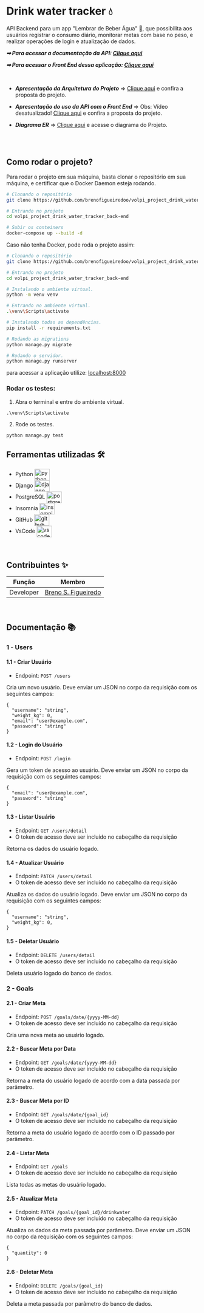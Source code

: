 # Drink water tracker 💧

API Backend para um app "Lembrar de Beber Água" 📱, que possibilita aos usuários registrar o consumo diário, monitorar metas com base no peso, e realizar operações de login e atualização de dados.

**_➡ Para acessar a documentação da API: [Clique aqui](https://api-drink-water-tracker.onrender.com/api/docs/swagger-ui/)_**

**_➡ Para acessar o Front End dessa aplicação: [Clique aqui](https://github.com/brenofigueiredoo/volpi_project_drink_water_tracker_front-end)_**

<br />

- **_Apresentação da Arquitetura do Projeto_** => [Clique aqui](https://share.vidyard.com/watch/NKDF1aRVbmsjAeMvh8Lcd5?) e confira a proposta do projeto.
- **_Apresentação do uso da API com o Front End_** => Obs: Vídeo desatualizado! [Clique aqui](https://share.vidyard.com/watch/AMU2Fv6xGATGjqtPcuLwms?) e confira a proposta do projeto.

- **_Diagrama ER_** => [Clique aqui](https://github.com/brenofigueiredoo/volpi_project_drink_water_tracker_back-end/blob/main/diagrama.png) e acesse o diagrama do Projeto.

<br />
&nbsp;

## Como rodar o projeto?

Para rodar o projeto em sua máquina, basta clonar o repositório em sua máquina, e certificar que o Docker Daemon esteja rodando.

```bash
# Clonando o repositório
git clone https://github.com/brenofigueiredoo/volpi_project_drink_water_tracker_back-end.git

# Entrando no projeto
cd volpi_project_drink_water_tracker_back-end

# Subir os conteiners
docker-compose up --build -d
```

Caso não tenha Docker, pode roda o projeto assim:

```bash
# Clonando o repositório
git clone https://github.com/brenofigueiredoo/volpi_project_drink_water_tracker_back-end.git

# Entrando no projeto
cd volpi_project_drink_water_tracker_back-end

# Instalando o ambiente virtual.
python -m venv venv

# Entrando no ambiente virtual.
.\venv\Scripts\activate

# Instalando todas as dependências.
pip install -r requirements.txt

# Rodando as migrations
python manage.py migrate

# Rodando o servidor.
python manage.py runserver
```

para acessar a aplicação utilize: [localhost:8000](http://localhost:8000/api/docs/swagger-ui/)
&nbsp;

### Rodar os testes:

1. Abra o terminal e entre do ambiente virtual.

```
.\venv\Scripts\activate
```

2. Rode os testes.

```
python manage.py test
```

## Ferramentas utilizadas 🛠

- Python <img align="center" alt="python" height="30" width="40" src="https://cdn.jsdelivr.net/gh/devicons/devicon/icons/python/python-original.svg">
- Django <img align="center" alt="django" height="30" width="40" src="https://cdn.jsdelivr.net/gh/devicons/devicon/icons/django/django-plain-wordmark.svg">
- PostgreSQL <img align="center" alt="postgresql" height="30" width="40" src="https://cdn.jsdelivr.net/gh/devicons/devicon/icons/postgresql/postgresql-original.svg">
- Insomnia <img align="center" alt="insomnia" height="30" width="40" src="https://www.svgrepo.com/show/353904/insomnia.svg">
- GitHub <img align="center" alt="github" height="30" width="40" src="https://cdn.jsdelivr.net/gh/devicons/devicon/icons/github/github-original.svg">
- VsCode <img align="center" alt="vscode" height="30" width="40" src="https://cdn.jsdelivr.net/gh/devicons/devicon/icons/vscode/vscode-original.svg">

&nbsp;

## Contribuintes ✨

| Função    | Membro                                                               |
| --------- | -------------------------------------------------------------------- |
| Developer | [Breno S. Figueiredo](https://www.linkedin.com/in/brenosfigueiredo/) |

&nbsp;

## Documentação 📚

### 1 - Users

#### 1.1 - Criar Usuário

- Endpoint: `POST /users`

Cria um novo usuário. Deve enviar um JSON no corpo da requisição com os seguintes campos:

```
{
  "username": "string",
  "weight_kg": 0,
  "email": "user@example.com",
  "password": "string"
}
```

#### 1.2 - Login do Usuário

- Endpoint: `POST /login`

Gera um token de acesso ao usuário. Deve enviar um JSON no corpo da requisição com os seguintes campos:

```
{
  "email": "user@example.com",
  "password": "string"
}
```

#### 1.3 - Listar Usuário

- Endpoint: `GET /users/detail`
- O token de acesso deve ser incluído no cabeçalho da requisição

Retorna os dados do usuário logado.

#### 1.4 - Atualizar Usuário

- Endpoint: `PATCH /users/detail`
- O token de acesso deve ser incluído no cabeçalho da requisição

Atualiza os dados do usuário logado. Deve enviar um JSON no corpo da requisição com os seguintes campos:

```
{
  "username": "string",
  "weight_kg": 0,
}
```

#### 1.5 - Deletar Usuário

- Endpoint: `DELETE /users/detail`
- O token de acesso deve ser incluído no cabeçalho da requisição

Deleta usuário logado do banco de dados.

### 2 - Goals

#### 2.1 - Criar Meta

- Endpoint: `POST /goals/date/{yyyy-MM-dd}`
- O token de acesso deve ser incluído no cabeçalho da requisição

Cria uma nova meta ao usuário logado.

#### 2.2 - Buscar Meta por Data

- Endpoint: `GET /goals/date/{yyyy-MM-dd}`
- O token de acesso deve ser incluído no cabeçalho da requisição

Retorna a meta do usuário logado de acordo com a data passada por parâmetro.

#### 2.3 - Buscar Meta por ID

- Endpoint: `GET /goals/date/{goal_id}`
- O token de acesso deve ser incluído no cabeçalho da requisição

Retorna a meta do usuário logado de acordo com o ID passado por parâmetro.

#### 2.4 - Listar Meta

- Endpoint: `GET /goals`
- O token de acesso deve ser incluído no cabeçalho da requisição

Lista todas as metas do usuário logado.

#### 2.5 - Atualizar Meta

- Endpoint: `PATCH /goals/{goal_id}/drinkwater`
- O token de acesso deve ser incluído no cabeçalho da requisição

Atualiza os dados da meta passada por parâmetro. Deve enviar um JSON no corpo da requisição com os seguintes campos:

```
{
  "quantity": 0
}
```

#### 2.6 - Deletar Meta

- Endpoint: `DELETE /goals/{goal_id}`
- O token de acesso deve ser incluído no cabeçalho da requisição

Deleta a meta passada por parâmetro do banco de dados.
